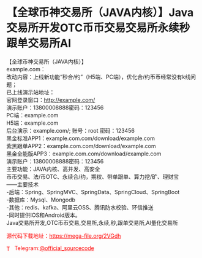 # 【全球币神交易所（JAVA内核）】Java交易所开发OTC币币交易交易所永续秒跟单交易所AI

【全球币神交易所（JAVA内核）】<br>example.com：<br>改动内容：上线新功能“秒合/约”（H5端、PC端），优化合/约币币经常没有k线问题；<br>已上线演示站地址：<br> 官网登录窗口：http://example.com/<br>演示账户：13800008888密码：123456<br> PC端：example.com<br> H5端：example.com<br> 后台演示：example.com/;   账号：root 密码：123456<br>黑金标准APP1：example.com.com/download/example.com<br>紫黑跟单APP2：example.com.com/download/example.com<br>黑金全能版APP3：example.com.com/download/example.com<br>演示账户：13800008888密码：123456<br>主要功能：JAVA内核、高并发、高安全<br>币币交易、法/币OTC、永续合/约，期权、带单跟单、算力挖/矿、理财宝<br>——主要技术<br>-后端：Spring、SpringMVC、SpringData、SpringCloud、SpringBoot<br>-数据库：Mysql、Mongodb<br>-其他：redis、kafka、阿里云OSS、腾讯防水校验、环信推送<br>-同时提供IOS和Android版本。<br>Java交易所开发,OTC币币交易,交易所,永续,秒,跟单交易所,AI量化交易所<br>


<p style="color: red;">源代码下载地址：<a href="https://mega-file.org/2VGdh" style="color: red;">https://mega-file.org/2VGdh</a></p><p style="color: red;"><img src="https://cdn-icons-png.flaticon.com/512/2111/2111646.png" alt="Telegram Icon" style="width: 16px; vertical-align: middle; margin-right: 5px;">Telegram:<a href="https://t.me/official_sourcecode" style="color: red;">@official_sourcecode</a></p>
